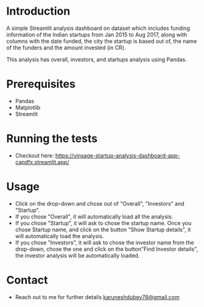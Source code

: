 # Introduction
A simple Streamlit analysis dashboard on dataset which includes funding 
information of the Indian startups from Jan 2015 to Aug 2017, along with columns with the date funded, the city the startup is based out of, the name of the funders and the amount invested (in CR).

This analysis has overall, investors, and startups analysis using Pandas.
 

# Prerequisites
- Pandas 
- Matplotlib
- Streamlit

# Running the tests
- Checkout here:
 https://vinsage-startup-analysis-dashboard-app-capdfx.streamlit.app/

# Usage
- Click on the drop-down and chose out of "Overall", "Investors" and "Startup".
- If you chose "Overall", it will automatically load all the analysis.
- If you chose "Startup", it will ask to chose the startup name. Once you chose Startup name, and click on the button "Show Startup details", it will automatically load the analysis.
- If you chose "Investors", it will ask to chose the investor name from the drop-down, chose the one and click on the button"Find Investor details", the investor analysis will be automatically loaded.
# Contact
- Reach out to me for further details
karuneshdubey78@gmail.com 
